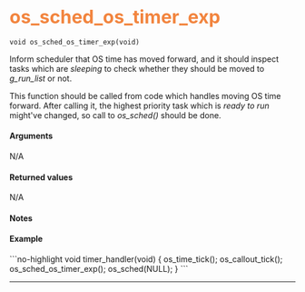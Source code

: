 ## <font color="#F2853F" style="font-size:24pt"> os_sched_os_timer_exp </font>

```no-highlight
void os_sched_os_timer_exp(void)
```

Inform scheduler that OS time has moved forward, and it should inspect tasks which are *sleeping* to check whether they should be moved to *g_run_list* or not.

This function should be called from code which handles moving OS time forward. After calling it, the highest priority task which is *ready to run* might've changed, so call to *os_sched()* should be done.

#### Arguments

N/A

#### Returned values

N/A

#### Notes


#### Example

<Add text to set up the context for the example here>
```no-highlight
void
timer_handler(void)
{
    os_time_tick();
    os_callout_tick();
    os_sched_os_timer_exp();
    os_sched(NULL);
}
```

---------------------

